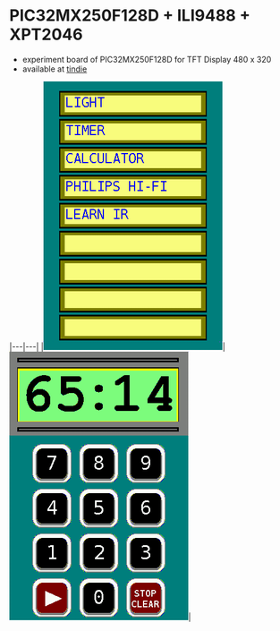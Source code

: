 # PIC32MX250F128D + ILI9488 + XPT2046

- experiment board of PIC32MX250F128D for TFT Display 480 x 320
- available at [tindie](https://www.tindie.com/products/dgtie/stick250/)

|---|---|
|![](tools/menu.bmp)|![](tools/timer.bmp)|

